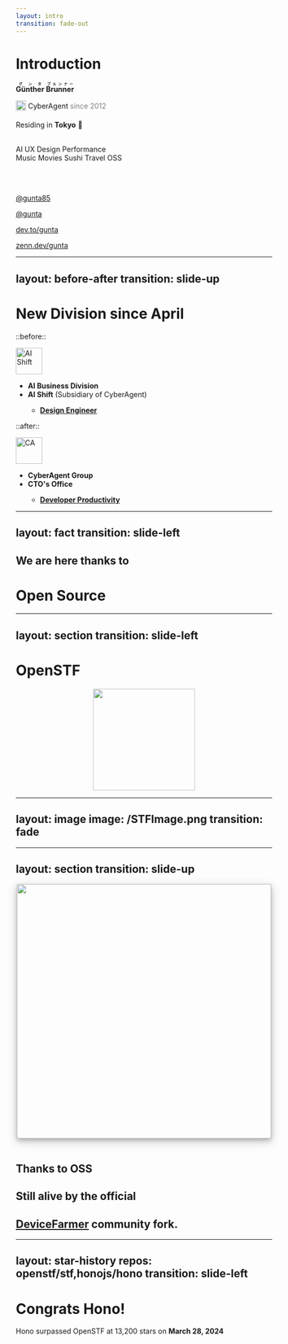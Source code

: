 ```yaml
---
layout: intro
transition: fade-out
---
```


# Introduction
 
 <fluent-emoji-person-light /> **<ruby>Günther<rt>グンタ</rt></ruby> <ruby>Brunner<rt>ブルンナー</rt></ruby>**

<img src="/CALogo.svg" alt="CA" width="20px" height="20px" style="display: inline-block; vertical-align: middle; margin-bottom: 5px;" /> CyberAgent <span style="color: gray;">since 2012</span>
<br>

<twemoji-flag-japan /> Residing in **Tokyo** 🗼 
<br>
<br>

<flat-color-icons-like /> <logos-openai-icon /> AI <majesticons-ux-circle-line /> UX <logos-figma /> Design <emojione-v1-lightning-mood /> Performance
<br>
<logos-spotify-icon /> Music <logos-netflix-icon /> Movies <noto-sushi /> Sushi <material-symbols-travel class="text-blue-400" /> Travel <logos-opensource /> OSS

<br>
<br>

<fa6-brands-square-x-twitter /> [@gunta85](https://twitter.com/gunta85)
<br>

<carbon-logo-github /> [@gunta](https://github.com/gunta)
<br>

<skill-icons-devto-light /> [dev.to/gunta](https://dev.to/gunta)
<br>

<simple-icons-zenn class="text-blue-400"/> [zenn.dev/gunta](https://zenn.dev/gunta)


---
layout: before-after
transition: slide-up
---

# <mdi-new-box class="text-green-500" /> New Division since April

::before::
<br />
<div style="display: flex; align-items: center; justify-content: flex-start; height: 52px;">
  <img src="/AIShiftLogo.png" alt="AI Shift" width="52px" height="52px" style="object-fit: contain;" />
</div>

-  **AI Business Division** 
  - <mdi-refresh class="text-green-500" />  **AI Shift** (Subsidiary of CyberAgent)
    - <mdi-palette class="text-pink-500" />  [**Design Engineer**](https://vercel.com/blog/design-engineering-at-vercel)

::after::
<br />
<div style="display: flex; align-items: center; justify-content: flex-start; height: 52px;">
  <img src="/CALogo.svg" alt="CA" width="52px" height="52px" style="object-fit: contain;" />
</div>

-  **CyberAgent Group** 
  - <mdi-office-building class="text-orange-500" /> **CTO's Office** 
    - <carbon-development class="text-teal-500" /> [**Developer Productivity**](https://site.developerproductivity.dev/)




---
layout: fact
transition: slide-left
---
## We are here thanks to 
# <logos-opensource /> Open Source

---
layout: section
transition: slide-left
---

# OpenSTF

<div style="display: flex; justify-content: center;">
  <img src="https://avatars.githubusercontent.com/u/12196621" width="200px" />
</div>

---
layout: image
image: /STFImage.png
transition: fade
---


---
layout: section
transition: slide-up
---

<div style="display: flex; justify-content: center;">
  <img src="/STFUsage.gif" width="500px" style="box-shadow: 0 4px 8px 0 rgba(0, 0, 0, 0.2), 0 6px 20px 0 rgba(0, 0, 0, 0.19);" />
</div>

<br />

## Thanks to <logos-opensource /> OSS
## <mdi-heart-pulse class="text-red-500 animate-pulse" /> Still alive by the official 
## [<mdi-source-fork /> DeviceFarmer](https://github.com/DeviceFarmer/stf) community fork.

---
layout: star-history
repos: openstf/stf,honojs/hono
transition: slide-left
---
# <mdi-party-popper class="text-yellow-400" /> Congrats Hono!


<logos-hono /> Hono surpassed OpenSTF at <mdi-github-face />  13,200 stars <span style=""><mdi-star-outline /></span>on <mdi-calendar /> **March 28, 2024**


